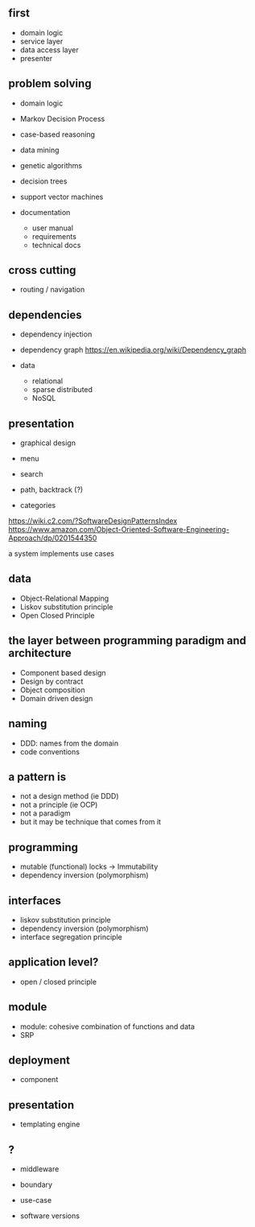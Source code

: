 ## first

* domain logic
* service layer
* data access layer
* presenter

## problem solving

* domain logic

* Markov Decision Process
* case-based reasoning
* data mining
* genetic algorithms
* decision trees
* support vector machines

* documentation
  * user manual
  * requirements
  * technical docs

## cross cutting

* routing / navigation

## dependencies
* dependency injection
* dependency graph https://en.wikipedia.org/wiki/Dependency_graph

* data
  * relational
  * sparse distributed
  * NoSQL

## presentation

* graphical design

* menu
* search
* path, backtrack (?)
* categories

https://wiki.c2.com/?SoftwareDesignPatternsIndex
https://www.amazon.com/Object-Oriented-Software-Engineering-Approach/dp/0201544350

a system implements use cases

## data
* Object-Relational Mapping
* Liskov substitution principle
* Open Closed Principle

## the layer between programming paradigm and architecture
* Component based design
* Design by contract
* Object composition
* Domain driven design

## naming

* DDD: names from the domain
* code conventions

## a pattern is

* not a design method (ie DDD)
* not a principle (ie OCP)
* not a paradigm
* but it may be technique that comes from it

## programming

* mutable (functional) locks -> Immutability
* dependency inversion (polymorphism)

## interfaces

* liskov substitution principle
* dependency inversion (polymorphism)
* interface segregation principle

## application level?

* open / closed principle

## module

* module: cohesive combination of functions and data
* SRP

## deployment

* component

## presentation

* templating engine

## ?

* middleware

* boundary
* use-case
* software versions


